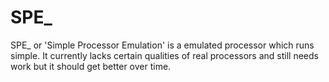# SPE_
SPE_ or 'Simple Processor Emulation' is a emulated processor which runs simple. It currently lacks certain qualities of real processors and still needs work but it should get better over time.
